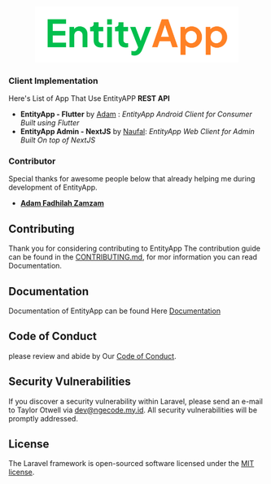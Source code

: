 <p align="center"><a href="https://laravel.com" target="_blank"><img src="https://raw.githubusercontent.com/nfal001/entityapp/master/.github/images/Logo.svg" width="400" alt="EntityApp Logo"></a></p>

<!-- <p align="center">
<a href="https://github.com/laravel/framework/actions"><img src="https://github.com/laravel/framework/workflows/tests/badge.svg" alt="Build Status"></a>
<a href="https://packagist.org/packages/laravel/framework"><img src="https://img.shields.io/packagist/dt/laravel/framework" alt="Total Downloads"></a>
<a href="https://packagist.org/packages/laravel/framework"><img src="https://img.shields.io/packagist/v/laravel/framework" alt="Latest Stable Version"></a>
<a href="https://packagist.org/packages/laravel/framework"><img src="https://img.shields.io/packagist/l/laravel/framework" alt="License"></a>
</p> -->

<!-- ## About EntityApp

Laravel is a web application framework with expressive, elegant syntax. We believe development must be an enjoyable and creative experience to be truly fulfilling. Laravel takes the pain out of development by easing common tasks used in many web projects, such as:

- [Simple, fast routing engine](https://laravel.com/docs/routing).
- [Powerful dependency injection container](https://laravel.com/docs/container).
- Multiple back-ends for [session](https://laravel.com/docs/session) and [cache](https://laravel.com/docs/cache) storage.
- Expressive, intuitive [database ORM](https://laravel.com/docs/eloquent).
- Database agnostic [schema migrations](https://laravel.com/docs/migrations).
- [Robust background job processing](https://laravel.com/docs/queues).
- [Real-time event broadcasting](https://laravel.com/docs/broadcasting).

Laravel is accessible, powerful, and provides tools required for large, robust applications. -->

### Client Implementation

Here's List of App That Use EntityAPP **REST API**

- **EntityApp - Flutter** by [Adam](https://github.com/dazmy) : *EntityApp Android Client for Consumer Built using Flutter*
- **EntityApp Admin - NextJS** by [Naufal](https://github.com/nfal001): *EntityApp Web Client for Admin Built On top of NextJS* 

<!-- ## Learning Laravel

Laravel has the most extensive and thorough [documentation](https://laravel.com/docs) and video tutorial library of all modern web application frameworks, making it a breeze to get started with the framework.

You may also try the [Laravel Bootcamp](https://bootcamp.laravel.com), where you will be guided through building a modern Laravel application from scratch.

If you don't feel like reading, [Laracasts](https://laracasts.com) can help. Laracasts contains over 2000 video tutorials on a range of topics including Laravel, modern PHP, unit testing, and JavaScript. Boost your skills by digging into our comprehensive video library. -->

### Contributor

Special thanks for awesome people below that already helping me during development of EntityApp.

- **[Adam Fadhilah Zamzam](https://github.com/dazmy)**

## Contributing

Thank you for considering contributing to EntityApp The contribution guide can be found in the [CONTRIBUTING.md](#contributing), for mor information you can read Documentation.

## Documentation

Documentation of EntityApp can be found Here [Documentation](#documentation)

## Code of Conduct

please review and abide by Our [Code of Conduct](#code-of-conduct).

## Security Vulnerabilities

If you discover a security vulnerability within Laravel, please send an e-mail to Taylor Otwell via [dev@ngecode.my.id](mailto:dev@ngecode.my.id). All security vulnerabilities will be promptly addressed.

## License

The Laravel framework is open-sourced software licensed under the [MIT license](https://opensource.org/licenses/MIT).
